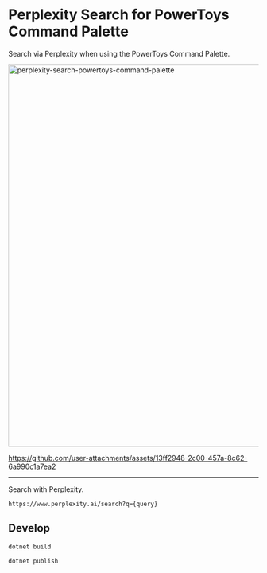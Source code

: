 # Perplexity Search for PowerToys Command Palette

Search via Perplexity when using the PowerToys Command Palette.

<img width="1366" height="768" alt="perplexity-search-powertoys-command-palette" src="https://github.com/user-attachments/assets/269ecae7-9c63-4541-8e9e-d82da6e242b2" />

https://github.com/user-attachments/assets/13ff2948-2c00-457a-8c62-6a990c1a7ea2

---

Search with Perplexity.

```
https://www.perplexity.ai/search?q={query}
```

## Develop

```sh
dotnet build
```

```sh
dotnet publish
```
